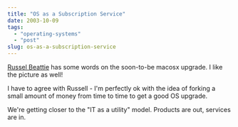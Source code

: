 ```yaml
---
title: "OS as a Subscription Service"
date: 2003-10-09
tags: 
  - "operating-systems"
  - "post"
slug: os-as-a-subscription-service
---
```


[Russel Beattie](http://www.russellbeattie.com/notebook/1004713.html) has some words on the soon-to-be macosx upgrade. I like the picture as well!

I have to agree with Russell - I'm perfectly ok with the idea of forking a small amount of money from time to time to get a good OS upgrade.

We're getting closer to the "IT as a utility" model. Products are out, services are in.
